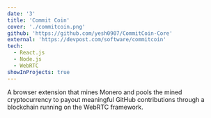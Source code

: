 ```yaml
---
date: '3'
title: 'Commit Coin'
cover: './commitcoin.png'
github: 'https://github.com/yesh0907/CommitCoin-Core'
external: 'https://devpost.com/software/commitcoin'
tech:
  - React.js
  - Node.js
  - WebRTC
showInProjects: true
---
```


A browser extension that mines Monero and pools the mined cryptocurrency to payout meaningful GitHub contributions through a blockchain running on the WebRTC framework.
